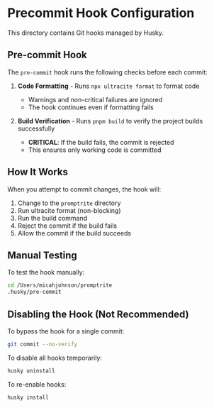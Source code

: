 # Precommit Hook Configuration

This directory contains Git hooks managed by Husky.

## Pre-commit Hook

The `pre-commit` hook runs the following checks before each commit:

1. **Code Formatting** - Runs `npx ultracite format` to format code
   - Warnings and non-critical failures are ignored
   - The hook continues even if formatting fails

2. **Build Verification** - Runs `pnpm build` to verify the project builds successfully
   - **CRITICAL**: If the build fails, the commit is rejected
   - This ensures only working code is committed

## How It Works

When you attempt to commit changes, the hook will:
1. Change to the `promptrite` directory
2. Run ultracite format (non-blocking)
3. Run the build command
4. Reject the commit if the build fails
5. Allow the commit if the build succeeds

## Manual Testing

To test the hook manually:

```bash
cd /Users/micahjohnson/promptrite
.husky/pre-commit
```

## Disabling the Hook (Not Recommended)

To bypass the hook for a single commit:

```bash
git commit --no-verify
```

To disable all hooks temporarily:

```bash
husky uninstall
```

To re-enable hooks:

```bash
husky install